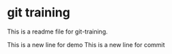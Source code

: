 # git training

This is a readme file for git-training.

This is a new line for demo
This is a new line for commit
